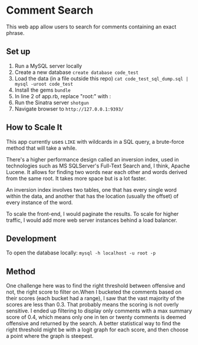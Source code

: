 # Comment Search

This web app allow users to search for comments containing an exact phrase.

## Set up

1. Run a MySQL server locally 
2. Create a new database `create database code_test` 
3. Load the data (in a file outside this repo) `cat code_test_sql_dump.sql | mysql -uroot code_test`
4. Install the gems `bundle`
5. In line 2 of app.rb, replace "root:" with <your mysql user>:<password>
6. Run the Sinatra server `shotgun`
7. Navigate browser to `http://127.0.0.1:9393/`

## How to Scale It

This app currently uses `LIKE` with wildcards in a SQL query, a brute-force method that will take a while.

There's a higher performance design called an inversion index, used in technologies such as MS SQLServer's Full-Text Search and, I think, Apache Lucene. It allows for finding two words near each other and words derived from the same root. It takes more space but is a lot faster.

An inversion index involves two tables, one that has every single word within the data, and another that has the location (usually the offset) of every instance of the word. 

To scale the front-end, I would paginate the results.
To scale for higher traffic, I would add more web server instances behind a load balancer.

## Development

To open the database locally: `mysql -h localhost -u root -p`

## Method

One challenge here was to find the right threshold between offensive and not, the right score to filter on.When I bucketed the comments based on their scores (each bucket had a range), I saw that the vast majority of the scores are less than 0.3. That probably means the scoring is not overly sensitive. I ended up filtering to display only comments with a max summary score of 0.4, which means only one in ten or twenty comments is deemed offensive and returned by the search. A better statistical way to find the right threshold might be with a logit graph for each score, and then choose a point where the graph is steepest.